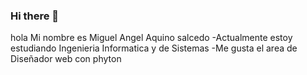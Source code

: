 ### Hi there 👋
hola Mi nombre es Miguel Angel Aquino salcedo
-Actualmente estoy estudiando Ingenieria Informatica y de Sistemas 
-Me gusta el area de Diseñador web con phyton
<!--
**miguel1998aquino/miguel1998aquino** is a ✨ _special_ ✨ repository because its `README.md` (this file) appears on your GitHub profile.

Here are some ideas to get you started:

- 🔭 I’m currently working on ...
- 🌱 I’m currently learning ...
- 👯 I’m looking to collaborate on ...
- 🤔 I’m looking for help with ...
- 💬 Ask me about ...
- 📫 How to reach me: ...
- 😄 Pronouns: ...
- ⚡ Fun fact: ...
-->
